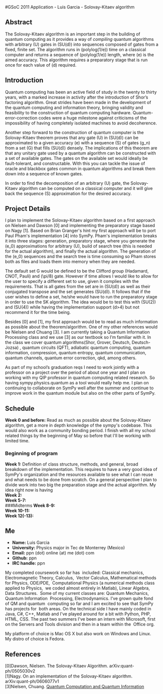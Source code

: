 #GSoC 2011 Application - Luis Garcia - Solovay-Kitaev algorithm
## Abstract
The Solovay-Kitaev algorithm is an important step in the building of quantum computing as it provides a way of _compiling_ quantum algorithms with arbitrary \(U\) gates in \(SU(d)\) into sequences composed of gates from a fixed, finite set. The algorithm runs in \(polylog(1/e)\) time on a classical computer and returns a sequence of \(polylog(1/e)\) length, where \(e\) is the aimed accuracy. This algorithm requires a preparatory stage that is run once for each value of \(d\) required.

## Introduction
Quantum computing has been an active field of study in the twenty to thirty years, with a marked increase in activity after the introduction of Shor’s factoring algorithm. Great strides have been made in the development of the quantum computing and information theory, bringing validity and feasibility to the construction of quantum computing hardware. Quantum-error-correction codes were a huge milestone against criticisms of the impossibility of having completely isolated machines to avoid decoherence. 

Another step forward to the construction of quantum computer is the Solovay-Kitaev theorem proves that any gate \(U\) in \(SU(d)\) can be approximated to a given accuracy \(e\) with a sequence \(S\) of gates \(g_n\) from a set \(G\) that fills \(SU(d)\) densely. The implications of this theorem are that any unitary gate used by a quantum algorithm can be constructed with a set of available gates. The gates on the available set would ideally be fault-tolerant, and constructable. With this you can tackle the issue of oracle and blackbox gates common in quantum algorithms and break them down into a sequence of known gates.

In order to find the decomposition of an arbitrary \(U\) gate, the Solovay-Kitaev algorithm can be computed on a classical computer and it will give back the sequence \(S\) approximation for the desired accuracy. 

## Project Details
I plan to implement the Solovay-Kitaev algorithm based on a first approach on Nielsen and Dawson [0] and implementing the preparatory stage based on Nagy [1]. Based on Brian Granger's hint my first approach will be to port Paul Pham's implementation [4] into SymPy. Pham's implementation breaks it into three stages: generation, preparatory stage, where you generate the \(e_0\) approximations for arbitrary \(U\), build of search tree (this is needed for the actual algorithm), and finally the actual algorithm. The generation of the \(e_0\) sequences and the search tree is time consuming so Pham stores both as files and loads them into memory when they are needed.

The default set G would be defined to be the Clifford group (Hadamard, CNOT, Pauli) and \(\pi/8\) gate. However if time allows I would like to allow for the user to specify a different set to use, given it complies with the requirements. That is all gates from the set are in \(SU(d)\) as well as their conjugated transpose and the set generates \(SU(d)\). It follows that if the user wishes to define a set, he/she would have to run the preparatory stage in order to use the SK algorithm. The idea would be to test this with \(SU(2)\) and \(SU(4)\) while having the implementation support \(d>4\) but not recommend it for the time being.

Besides [0] and [1], my first approach would be to read as much information as possible about the theorem/algorithm. One of my other references would be Nielsen and Chuang [3]. I am currently taking a Quantum Information Processing class and we use [3] as our textbook so I’m familiar with it. In the class we cover quantum algorithms(Shor, Grover, Deutsch, Deutsch-Jozsa) , quantum circuits (QFT), adiabatic quantum computing, quantum information, compression, quantum entropy, quantum communication, quantum channels, quantum error correction, qkd, among others.

As part of my school’s graduation reqs I need to work jointly with a professor on a project over the period of about one year and I plan on working with my QIP professor in quantum computing related research. So having sympy.physics.quantum as a tool would really help me. I plan on continuing to collaborate on SymPy well after the summer and continue to improve work in the quantum module but also on the other parts of SymPy.

## Schedule
**Week 0 and before:** Read as much as possible about the Solovay-Kitaev algorithm, get a more in depth knowledge of the sympy's codebase. This would also work as a community bonding period. I finish with all my school related things by the beginning of May so before that I'll be working with limited time.

### Beginning of program
**Week 1:** Definition of class structure, methods, and general, broad breakdown of the implementation. This requires to have a very good idea of SymPy's organization and the resources available to see what I can reuse and what needs to be done from scratch. On a general perspective I plan to divide work into two big the preparation stage and the actual algorithm. My idea right now is having   
**Week 2:**  
**Week 5-7:**  
###Midterms
**Week 8-9:**  
**Week 10-11:**  
**Week 12(-13):**  

## Me
* **Name:** Luis Garcia
* **University:** Physics major in Tec de Monterrey (Mexico)
* **Email:** ppn (dot) online (at) me (dot) com
* **Github:** ppn
* **IRC handle:** ppn

My completed coursework so far has  included: Classical mechanics, Electromagnetic Theory, Calculus,  Vector Calculus, Mathematical methods for Physics, ODE/PDE,  Computational Physics (a numerical methods class applied to Physics,  we coded almost entirely in Matlab), Linear Algebra, Data Structures.  Some of my current classes are: Quantum Mechanics, Quantum Information  Processing, Electrodynamics. I've grown quite fond of QM and quantum  computing so far and I am excited to see that SymPy has projects for  both areas. On the technical side I have mainly coded in Java, C#, C++, Matlab and I've played around for a bit with Python, PHP, HTML, CSS. The past two summers I've been an intern with Microsoft, first on the Servers and Tools division and then in a team within the  Office org.

My platform of choice is Mac OS X but also work on Windows and Linux. My distro of choice is Fedora.

## References
[0]Dawson, Nielsen. The Solovay-Kitaev Algorithm. arXiv:quant-ph/0505030v2  
[1]Nagy. On an implementation of the Solovay-Kitaev algorithm. arXiv:quant-ph/0606077v1  
[3]Nielsen, Chuang. [Quantum Computation and Quantum Information](http://www.amazon.com/Quantum-Computation-Information-Cambridge-Sciences/dp/0521635039)